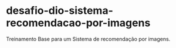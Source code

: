 # desafio-dio-sistema-recomendacao-por-imagens
Treinamento Base para um Sistema de recomendação por imagens.
